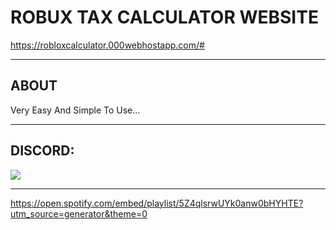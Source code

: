 # ROBUX TAX CALCULATOR WEBSITE

https://robloxcalculator.000webhostapp.com/#

-----
## ABOUT

Very Easy And Simple To Use...

-----
## DISCORD:

<img src="https://discord.c99.nl/widget/theme-1/909623557670187090.png"/></a>

-----


https://open.spotify.com/embed/playlist/5Z4qlsrwUYk0anw0bHYHTE?utm_source=generator&theme=0
